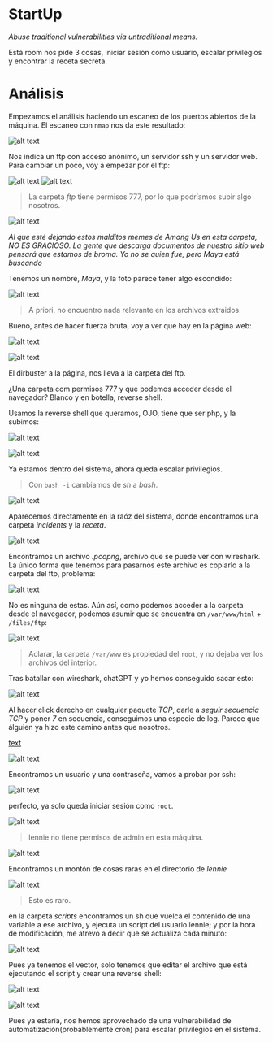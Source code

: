 # StartUp

_Abuse traditional vulnerabilities via untraditional means._

Está room nos pide 3 cosas, iniciar sesión como usuario, escalar privilegios y encontrar la receta secreta.

# Análisis

Empezamos el análisis haciendo un escaneo de los puertos abiertos de la máquina. El escaneo con `nmap` nos da este resultado:

![alt text](img/image.png)

Nos indica un ftp con acceso anónimo, un servidor ssh y un servidor web. Para cambiar un poco, voy a empezar por el ftp:

![alt text](img/image-1.png)
![alt text](img/image-2.png)
> La carpeta _ftp_ tiene permisos 777, por lo que podríamos subir algo nosotros.

![alt text](img/image-3.png)

_Al que esté dejando estos malditos memes de Among Us en esta carpeta, NO ES GRACIOSO. La gente que descarga documentos de nuestro sitio web pensará que estamos de broma. Yo no se quien fue, pero Maya está buscando_

Tenemos un nombre, _Maya_, y la foto parece tener algo escondido:

![alt text](img/image-4.png)
> A priori, no encuentro nada relevante en los archivos extraidos.

Bueno, antes de hacer fuerza bruta, voy a ver que hay en la página web:

![alt text](img/image-5.png)

![alt text](img/image-6.png)

El dirbuster a la página, nos lleva a la carpeta del ftp.

¿Una carpeta com permisos 777 y que podemos acceder desde el navegador? Blanco y en botella, reverse shell.

Usamos la reverse shell que queramos, OJO, tiene que ser php, y la subimos:

![alt text](img/image-7.png)

![alt text](img/image-8.png)

Ya estamos dentro del sistema, ahora queda escalar privilegios.

> Con `bash -i` cambiamos de _sh_ a _bash_.

![alt text](img/image-9.png)

Aparecemos directamente en la raóz del sistema, donde encontramos una carpeta _incidents_ y la _receta_.

![alt text](img/image-10.png)

Encontramos un archivo _.pcapng_, archivo que se puede ver con wireshark. La único forma que tenemos para pasarnos este archivo es copiarlo a la carpeta del ftp, problema:

![alt text](img/image-11.png)

No es ninguna de estas. Aún así, como podemos acceder a la carpeta desde el navegador, podemos asumir que se encuentra en `/var/www/html` + `/files/ftp`:

![alt text](img/image-12.png)
> Aclarar, la carpeta `/var/www` es propiedad del `root`, y no dejaba ver los archivos del interior.

Tras batallar con wireshark, chatGPT y yo hemos conseguido sacar esto:

![alt text](img/image-13.png)

Al hacer click derecho en cualquier paquete _TCP_, darle a _seguir secuencia TCP_ y poner _7_ en secuencia, conseguimos una especie de log. Parece que álguien ya hizo este camino antes que nosotros.

[text](./resultado_wireshark.txt)

![alt text](img/image-14.png)

Encontramos un usuario y una contraseña, vamos a probar por ssh:

![alt text](img/image-15.png)

perfecto, ya solo queda iniciar sesión como `root`. 

![alt text](img/image-16.png)
> lennie no tiene permisos de admin en esta máquina.

![alt text](img/image-17.png)

Encontramos un montón de cosas raras en el directorio de _lennie_

![alt text](img/image-18.png)
> Esto es raro.

en la carpeta _scripts_ encontramos un sh que vuelca el contenido de una variable a ese archivo, y ejecuta un script del usuario lennie; y por la hora de modificación, me atrevo a decir que se actualiza cada minuto:

![alt text](img/image-19.png)

Pues ya tenemos el vector, solo tenemos que editar el archivo que está ejecutando el script y crear una reverse shell:

![alt text](img/image-20.png)

![alt text](img/image-21.png)

Pues ya estaría, nos hemos aprovechado de una vulnerabilidad de automatización(probablemente cron) para escalar privilegios en el sistema.